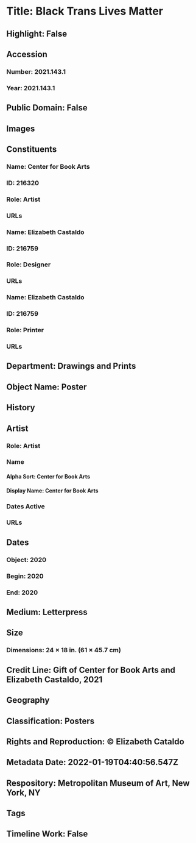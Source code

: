 # Title: Black Trans Lives Matter
## Highlight: False
## Accession
### Number: 2021.143.1
### Year: 2021.143.1
## Public Domain: False
## Images
## Constituents
### Name: Center for Book Arts
### ID: 216320
### Role: Artist
### URLs
### Name: Elizabeth Castaldo
### ID: 216759
### Role: Designer
### URLs
### Name: Elizabeth Castaldo
### ID: 216759
### Role: Printer
### URLs
## Department: Drawings and Prints
## Object Name: Poster
## History
## Artist
### Role: Artist
### Name
#### Alpha Sort: Center for Book Arts
#### Display Name: Center for Book Arts
### Dates Active
### URLs
## Dates
### Object: 2020
### Begin: 2020
### End: 2020
## Medium: Letterpress
## Size
### Dimensions: 24 × 18 in. (61 × 45.7 cm)
## Credit Line: Gift of Center for Book Arts and Elizabeth Castaldo, 2021
## Geography
## Classification: Posters
## Rights and Reproduction: © Elizabeth Cataldo
## Metadata Date: 2022-01-19T04:40:56.547Z
## Respository: Metropolitan Museum of Art, New York, NY
## Tags
## Timeline Work: False